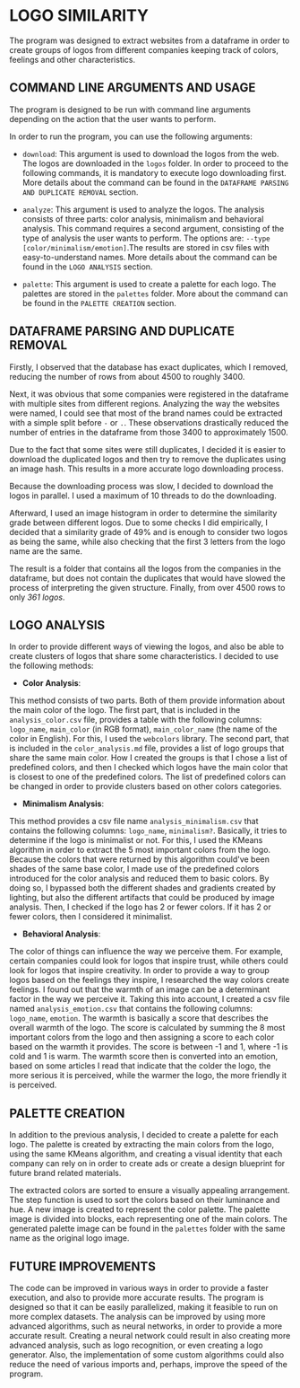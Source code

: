 # LOGO SIMILARITY

The program was designed to extract websites from a dataframe in order to create groups 
of logos from different companies keeping track of colors, feelings and other characteristics.

## COMMAND LINE ARGUMENTS AND USAGE

The program is designed to be run with command line arguments depending on the action that the user wants to perform.

In order to run the program, you can use the following arguments:

 - `download`: This argument is used to download the logos from the web. The logos are downloaded in the `logos` folder.
In order to proceed to the following commands, it is mandatory to execute logo downloading first. More details about the
command can be found in the `DATAFRAME PARSING AND DUPLICATE REMOVAL` section.

 - `analyze`: This argument is used to analyze the logos. The analysis consists of three parts: color analysis, minimalism
and behavioral analysis. This command requires a second argument, consisting of the type of analysis the user wants to 
perform. The options are: `--type [color/minimalism/emotion]`.The results are stored in csv files with easy-to-understand names. More details about the command can be found 
in the `LOGO ANALYSIS` section.

 - `palette`: This argument is used to create a palette for each logo. The palettes are stored in the `palettes` folder.
More about the command can be found in the `PALETTE CREATION` section.

## DATAFRAME PARSING AND DUPLICATE REMOVAL

Firstly, I observed that the database has exact duplicates, which I removed, reducing the number 
of rows from about 4500 to roughly 3400. 

Next, it was obvious that some companies were registered in the dataframe with multiple 
sites from different regions. Analyzing the way the websites were named, I could see that
most of the brand names could be extracted with a simple split before `-` or `.`. These 
observations drastically reduced the number of entries in the dataframe from those 3400 to
approximately 1500.

Due to the fact that some sites were still duplicates, I decided it is easier to download 
the duplicated logos and then try to remove the duplicates using an image hash. This
results in a more accurate logo downloading process.

Because the downloading process was slow, I decided to download the logos in parallel. I used a maximum 
of 10 threads to do the downloading.

Afterward, I used an image histogram in order to determine the similarity grade between different logos. 
Due to some checks I did empirically, I decided that a similarity grade of 49% and is enough to consider
two logos as being the same, while also checking that the first 3 letters from the logo name are the same.

The result is a folder that contains all the logos from the companies in the dataframe, 
but does not contain the duplicates that would have slowed the process of interpreting the
given structure. Finally, from over 4500 rows to only *361 logos*.

## LOGO ANALYSIS

In order to provide different ways of viewing the logos, and also be able to create clusters of logos that
share some characteristics. I decided to use the following methods:

 - **Color Analysis**: 

This method consists of two parts. Both of them provide information about the main color of
the logo. The first part, that is included in the `analysis_color.csv` file, provides a table with the following
columns: `logo_name`, `main_color` (in RGB format), `main_color_name` (the name of the color in English). For this, I
used the `webcolors` library. The second part, that is included in the `color_analysis.md` file, provides a list of
logo groups that share the same main color. How I created the groups is that I chose a list of predefined colors, and
then I checked which logos have the main color that is closest to one of the predefined colors. The list of predefined
colors can be changed in order to provide clusters based on other colors categories.

 - **Minimalism Analysis**:

This method provides a csv file name `analysis_minimalism.csv` that contains the following columns: `logo_name`, 
`minimalism?`. Basically, it tries to determine if the logo is minimalist or not. For this, I used the KMeans algorithm
in order to extract the 5 most important colors from the logo. Because the colors that were returned by this algorithm 
could've been shades of the same base color, I made use of the predefined colors introduced for the color analysis and 
reduced them to basic colors. By doing so, I bypassed both the different shades and gradients created by lighting, but 
also the different artifacts that could be produced by image analysis. Then, I checked if the logo has 2 or fewer colors. 
If it has 2 or fewer colors, then I considered it minimalist.

 - **Behavioral Analysis**:

The color of things can influence the way we perceive them. For example, certain companies could look for logos that 
inspire trust, while others could look for logos that inspire creativity. In order to provide a way to group logos based
on the feelings they inspire, I researched the way colors create feelings. I found out that the warmth of an image can be
a determinant factor in the way we perceive it. Taking this into account, I created a csv file named `analysis_emotion.csv`
that contains the following columns: `logo_name`, `emotion`. The warmth is basically a score that describes the overall
warmth of the logo. The score is calculated by summing the 8 most important colors from the logo and then assigning a score
to each color based on the warmth it provides. The score is between -1 and 1, where -1 is cold and 1 is warm. The warmth 
score then is converted into an emotion, based on some articles I read that indicate that the colder the logo, the more
serious it is perceived, while the warmer the logo, the more friendly it is perceived.

## PALETTE CREATION

In addition to the previous analysis, I decided to create a palette for each logo. The palette is created by extracting
the main colors from the logo, using the same KMeans algorithm, and creating a visual identity that each company can rely 
on in order to create ads or create a design blueprint for future brand related materials.

The extracted colors are sorted to ensure a visually appealing arrangement. The step function is used to sort the colors 
based on their luminance and hue. A new image is created to represent the color palette. The palette image is divided into 
blocks, each representing one of the main colors. The generated palette image can be found in the `palettes` folder with 
the same name as the original logo image.

## FUTURE IMPROVEMENTS

The code can be improved in various ways in order to provide a faster execution, and also to provide more accurate results.
The program is designed so that it can be easily parallelized, making it feasible to run on more complex datasets. The
analysis can be improved by using more advanced algorithms, such as neural networks, in order to provide a more accurate
result. Creating a neural network could result in also creating more advanced analysis, such as logo recognition, or even
creating a logo generator. Also, the implementation of some custom algorithms could also reduce the need of various imports
and, perhaps, improve the speed of the program.
